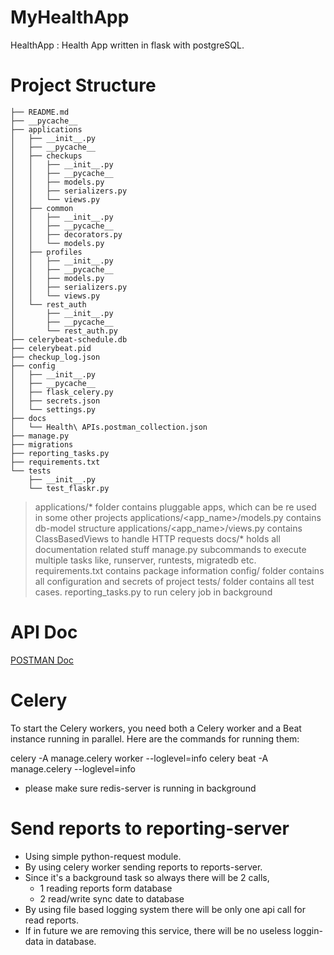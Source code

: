 # MyHealthApp

HealthApp : Health App written in flask with postgreSQL.

# Project Structure
```
├── README.md
├── __pycache__
├── applications
│   ├── __init__.py
│   ├── __pycache__
│   ├── checkups
│   │   ├── __init__.py
│   │   ├── __pycache__
│   │   ├── models.py
│   │   ├── serializers.py
│   │   └── views.py
│   ├── common
│   │   ├── __init__.py
│   │   ├── __pycache__
│   │   ├── decorators.py
│   │   └── models.py
│   ├── profiles
│   │   ├── __init__.py
│   │   ├── __pycache__
│   │   ├── models.py
│   │   ├── serializers.py
│   │   └── views.py
│   └── rest_auth
│       ├── __init__.py
│       ├── __pycache__
│       └── rest_auth.py
├── celerybeat-schedule.db
├── celerybeat.pid
├── checkup_log.json
├── config
│   ├── __init__.py
│   ├── __pycache__
│   ├── flask_celery.py
│   ├── secrets.json
│   └── settings.py
├── docs
│   └── Health\ APIs.postman_collection.json
├── manage.py
├── migrations
├── reporting_tasks.py
├── requirements.txt
└── tests
    ├── __init__.py
    └── test_flaskr.py
```

> applications/* folder contains pluggable apps, which can be re used in some other projects
> applications/<app_name>/models.py contains db-model structure
> applications/<app_name>/views.py contains ClassBasedViews to handle HTTP requests
> docs/* holds all documentation related stuff
> manage.py subcommands to execute multiple tasks like, runserver, runtests, migratedb etc.
> requirements.txt contains package information
> config/ folder contains all configuration and secrets of project
> tests/ folder contains all test cases.
> reporting_tasks.py to run celery job in background

# API Doc
[POSTMAN Doc](https://documenter.getpostman.com/view/227044/RzfassBD)

# Celery
To start the Celery workers, you need both a Celery worker and a Beat instance running in parallel. Here are the commands for running them:

celery -A manage.celery worker --loglevel=info
celery beat -A manage.celery --loglevel=info

* please make sure redis-server is running in background

# Send reports to reporting-server
- Using simple python-request module.
- By using celery worker sending reports to reports-server.
- Since it's a background task so always there will be 2 calls, 
    - 1 reading reports form database
    - 2 read/write sync date to database
- By using file based logging system there will be only one api call for read reports.
- If in future we are removing this service, there will be no useless loggin-data in database.
